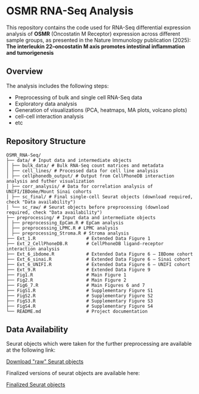 # OSMR RNA-Seq Analysis

This repository contains the code used for RNA-Seq differential expression analysis of **OSMR** (Oncostatin M Receptor) expression across different sample groups, as presented in the Nature Immunology publication (2025):  
**The interleukin 22–oncostatin M axis promotes intestinal inflammation and tumorigenesis**

## Overview

The analysis includes the following steps:

- Preprocessing of bulk and single cell RNA-Seq data
- Exploratory data analysis
- Generation of visualizations (PCA, heatmaps, MA plots, volcano plots)
- cell-cell interaction analysis
- etc
  
## Repository Structure
```
OSMR_RNA-Seq/
├── data/ # Input data and intermediate objects
│ ├── bulk_data/ # Bulk RNA-Seq count matrices and metadata
│ ├── cell_lines/ # Processed data for cell line analysis
│ ├── cellphonedb_output/ # Output from CellPhoneDB interaction analysis and futher visualization
│ ├── corr_analysis/ # Data for correlation analysis of UNIFI/IBDome/Mount Sinai cohorts
│ ├── sc_final/ # Final single-cell Seurat objects (download required, check "Data availability")
│ └── sc_raw/ # Seurat objects before preprocessing (download required, check "Data availability")
├── preprocessing/ # Input data and intermediate objects
│ ├── preprocessing_EpCam.R # EpCam analysis
│ ├── preprocessing_LPMC.R # LPMC analysis
│ ├── preprocessing_Stroma.R # Stroma analysis
├── Ext_1.R                   # Extended Data Figure 1
├── Ext_2_CellPhoneDB.R       # CellPhoneDB ligand-receptor interaction analysis
├── Ext_6_ibdome.R            # Extended Data Figure 6 — IBDome cohort
├── Ext_6_sinai.R             # Extended Data Figure 6 — Sinai cohort
├── Ext_6_UNIFI.R             # Extended Data Figure 6 — UNIFI cohort
├── Ext_9.R                   # Extended Data Figure 9
├── Fig1.R                    # Main Figure 1
├── Fig2.R                    # Main Figure 2
├── Fig6_7.R                  # Main Figures 6 and 7
├── FigS1.R                   # Supplementary Figure S1
├── FigS2.R                   # Supplementary Figure S2
├── FigS3.R                   # Supplementary Figure S3
├── FigS4.R                   # Supplementary Figure S4
└── README.md                 # Project documentation
```

## Data Availability

Seurat objects which were taken for the further preprocessing are available at the following link:

[Download "raw" Seurat objects](https://drive.google.com/drive/folders/1uh_MJCUf4giD7afw03oiWz9x-1dS5Tjr?usp=share_link)

Finalized versions of seurat objects are available here:

[Finalized Seurat objects](https://drive.google.com/drive/folders/1NZb-0ivlP_sh3VaOPZODYFo1bdnwDlQz?usp=share_link)




